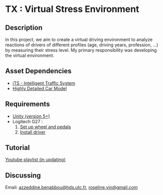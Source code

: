 # TX : Virtual Stress Environment

## Description
In this project, we aim to create a virtual driving environment to analyze reactions of drivers of different profiles (age, driving years, profession, …) by measuring their stress level. My primary responsibility was developing the virtual environment.

## Asset Dependencies
- [iTS - Intelligent Traffic System](https://www.assetstore.unity3d.com/en/#!/content/23564)
- [Highly Detailed Car Model](https://www.assetstore.unity3d.com/en/#!content/63854)

## Requirements
- [Unity (version 5+)](https://store.unity.com/download)
- Logitech G27 : 
	1. [Set up wheel and pedals](http://www.logitech.com/assets/47059/g27-racing-wheel-quickstart-guide.pdf)
	2. [Install driver](http://support.logitech.com/en_us/product/g27-racing-wheel)

## Tutorial
[Youtube playlist (in updating)](https://www.youtube.com/playlist?list=PL8BNwwCeojJ5fg-O7yxk2d2T56LCJHqyv)

## Discussing
Email: azzeddine.benabbou@hds.utc.fr, roseline.yin@gmail.com